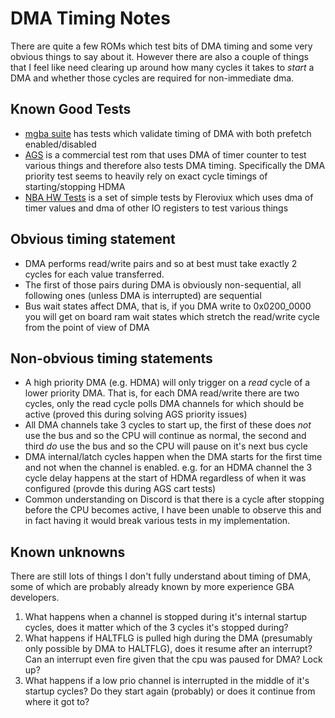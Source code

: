 # DMA Timing Notes

There are quite a few ROMs which test bits of DMA timing and some very obvious things to say about it. However there are also a couple of things that
I feel like need clearing up around how many cycles it takes to _start_ a DMA and whether those cycles are required for non-immediate dma.

## Known Good Tests

- [mgba suite](https://github.com/mgba-emu/suite/blob/master/src/timing.c) has tests which validate timing of DMA with both prefetch enabled/disabled
- [AGS](https://github.com/DenSinH/AGSTests) is a commercial test rom that uses DMA of timer counter to test various things and therefore also tests DMA timing. Specifically the DMA priority test seems to heavily rely on exact cycle timings of starting/stopping HDMA
- [NBA HW Tests](https://github.com/nba-emu/hw-test) is a set of simple tests by Fleroviux which uses dma of timer values and dma of other IO registers to test various things

## Obvious timing statement

- DMA performs read/write pairs and so at best must take exactly 2 cycles for each value transferred.
- The first of those pairs during DMA is obviously non-sequential, all following ones (unless DMA is interrupted) are sequential
- Bus wait states affect DMA, that is, if you DMA write to 0x0200_0000 you will get on board ram wait states which stretch the 
  read/write cycle from the point of view of DMA

## Non-obvious timing statements

- A high priority DMA (e.g. HDMA) will only trigger on a _read_ cycle of a lower priority DMA. That is, for each DMA read/write there are two cycles, only the read cycle polls DMA channels for which should be active (proved this during solving AGS priority issues)
- All DMA channels take 3 cycles to start up, the first of these does _not_ use the bus and so the CPU will continue as normal, the second and third _do_ use the bus and so the CPU will pause on it's next bus cycle
- DMA internal/latch cycles happen when the DMA starts for the first time and not when the channel is enabled. e.g. for an HDMA channel the 3 cycle delay happens at the start of HDMA regardless of when it was configured (provde this during AGS cart tests)
- Common understanding on Discord is that there is a cycle after stopping before the CPU becomes active, I have been unable to observe this and in fact having it would break various tests in my implementation.

## Known unknowns

There are still lots of things I don't fully understand about timing of DMA, some of which are probably already known by more experience GBA developers.

1. What happens when a channel is stopped during it's internal startup cycles, does it matter which of the 3 cycles it's stopped during?
2. What happens if HALTFLG is pulled high during the DMA (presumably only possible by DMA to HALTFLG), does it resume after an interrupt? Can an interrupt even fire given that the cpu was paused for DMA? Lock up?
3. What happens if a low prio channel is interrupted in the middle of it's startup cycles? Do they start again (probably) or does it continue from where it got to?
